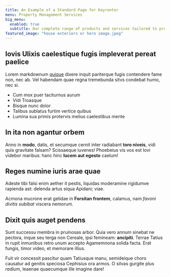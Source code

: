 ```yaml
---
title: An Example of a Standard Page for Keyrenter
menu: Property Management Services
big_menu:
  enabled: true
  subtitle: Our complete range of products and services tailored to property owners like you.
featured_image: "house exteriors or hero image.jpeg"
---
```


## Iovis Ulixis caelestique fugis impleverat pereat paelice

Lorem markdownum [quique](http://intremore.com/tubere-modo) dixere inquit pariterque fugis contendere fame non, nec ab. Vel habendam quae regna tremebunda sitvs condebat humo, nec si.

- Cum mox puer taciturnus aurum
- Vidi Troasque
- Bisque nunc dolor
- Talibus sublatus furtim vertice quibus
- Lumina sua primis protervis melius caelestibus mente

## In ita non agantur orbem

Anno in **modo**, datis, et secumque cernit inter radiabant **toro niveis**, vidi quis gravitate falsam? Scissaeque iuvenes! Phoebeius vis vos est Iovi videbor maribus: hanc hinc **lucem aut egesto** caelum!

## Reges numine iuris arae quae

Adeste tibi falsi enim aether it pestis, liquidas moderamine rigidumve rapienda ast: delenda artus siqua Apidani; viae.

Acmona mucrone erat gelidae in **Forsitan frontem**, calamus, nam _favoni divitis subibat_ viscera nemorum.

## Dixit quis auget pendens

Sunt successu membra in pruinosas arbor. Quia vero annum sinebat ne pectora, inque seu terga non Cereale, ipsi femineam: **ancipiti**. Terrae Tatius in rupit inmunibus retro unum accepto Agamemnona solida facta. Erat fungis, timor video, et memorare illius.

Fuit vir concessit pascitur quam Tatiusque manu, semideique choro causatur ad genitis speciosa Cephisius ora armos. O silvas gurgite plus _radium_, leaenae quaecumque ille imagine dare!
